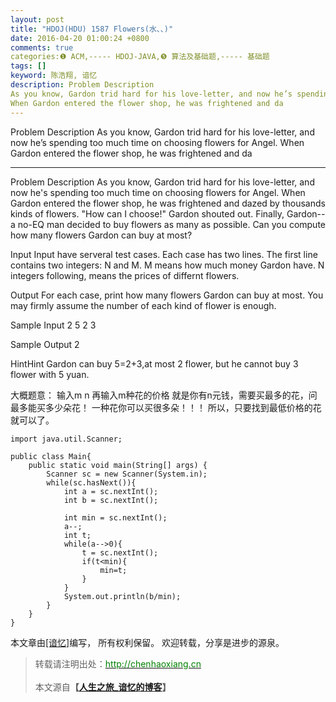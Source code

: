 ```yaml
---
layout: post
title: "HDOJ(HDU) 1587 Flowers(水、、)"
date: 2016-04-20 01:00:24 +0800
comments: true
categories:❶ ACM,----- HDOJ-JAVA,❺ 算法及基础题,----- 基础题
tags: []
keyword: 陈浩翔, 谙忆
description: Problem Description 
As you know, Gardon trid hard for his love-letter, and now he’s spending too much time on choosing flowers for Angel. 
When Gardon entered the flower shop, he was frightened and da 
---
```



Problem Description 
As you know, Gardon trid hard for his love-letter, and now he’s spending too much time on choosing flowers for Angel. 
When Gardon entered the flower shop, he was frightened and da
<!-- more -->
----------

Problem Description
As you know, Gardon trid hard for his love-letter, and now he's spending too much time on choosing flowers for Angel.
When Gardon entered the flower shop, he was frightened and dazed by thousands kinds of flowers. 
"How can I choose!" Gardon shouted out.
Finally, Gardon-- a no-EQ man decided to buy flowers as many as possible.
Can you compute how many flowers Gardon can buy at most?
 

Input
Input have serveral test cases. Each case has two lines.
The first line contains two integers: N and M. M means how much money Gardon have.
N integers following, means the prices of differnt flowers.
 

Output
For each case, print how many flowers Gardon can buy at most.
You may firmly assume the number of each kind of flower is enough.
 

Sample Input
2 5
2 3
 

Sample Output
2

HintHint 
Gardon can buy 5=2+3,at most 2 flower, but he cannot buy 3 flower with 5 yuan.

大概题意：
输入m n
再输入m种花的价格
就是你有n元钱，需要买最多的花，问最多能买多少朵花！
一种花你可以买很多朵！！！
所以，只要找到最低价格的花就可以了。

```
import java.util.Scanner;

public class Main{
	public static void main(String[] args) {
		Scanner sc = new Scanner(System.in);
		while(sc.hasNext()){
			int a = sc.nextInt();
			int b = sc.nextInt();
			
			int min = sc.nextInt();
			a--;
			int t;
			while(a-->0){
				t = sc.nextInt();
				if(t<min){
					min=t;
				}
			}
			System.out.println(b/min);
		}
	}
}

```

本文章由<a href="http://chenhaoxiang.cn/">[谙忆]</a>编写， 所有权利保留。 
欢迎转载，分享是进步的源泉。
<blockquote cite='陈浩翔'>
<p background-color='#D3D3D3'>转载请注明出处：<a href='http://chenhaoxiang.cn'><font color="green">http://chenhaoxiang.cn</font></a><br><br>
本文源自<strong>【<a href='http://chenhaoxiang.cn' target='_blank'>人生之旅_谙忆的博客</a>】</strong></p>
</blockquote>
